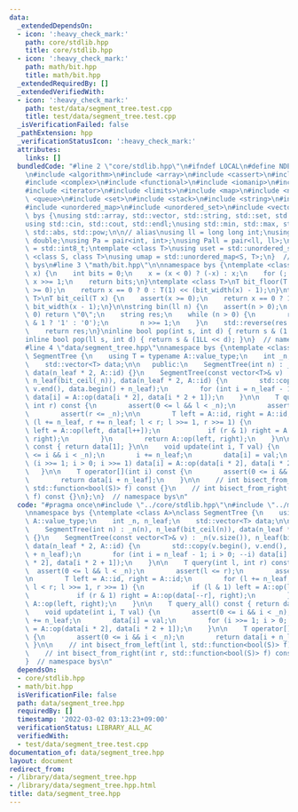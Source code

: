 ```yaml
---
data:
  _extendedDependsOn:
  - icon: ':heavy_check_mark:'
    path: core/stdlib.hpp
    title: core/stdlib.hpp
  - icon: ':heavy_check_mark:'
    path: math/bit.hpp
    title: math/bit.hpp
  _extendedRequiredBy: []
  _extendedVerifiedWith:
  - icon: ':heavy_check_mark:'
    path: test/data/segment_tree.test.cpp
    title: test/data/segment_tree.test.cpp
  _isVerificationFailed: false
  _pathExtension: hpp
  _verificationStatusIcon: ':heavy_check_mark:'
  attributes:
    links: []
  bundledCode: "#line 2 \"core/stdlib.hpp\"\n#ifndef LOCAL\n#define NDEBUG\n#endif\n\
    \n#include <algorithm>\n#include <array>\n#include <cassert>\n#include <cmath>\n\
    #include <complex>\n#include <functional>\n#include <iomanip>\n#include <iostream>\n\
    #include <iterator>\n#include <limits>\n#include <map>\n#include <numeric>\n#include\
    \ <queue>\n#include <set>\n#include <stack>\n#include <string>\n#include <type_traits>\n\
    #include <unordered_map>\n#include <unordered_set>\n#include <vector>\n\nnamespace\
    \ bys {\nusing std::array, std::vector, std::string, std::set, std::map, std::pair;\n\
    using std::cin, std::cout, std::endl;\nusing std::min, std::max, std::sort, std::reverse,\
    \ std::abs, std::pow;\n\n// alias\nusing ll = long long int;\nusing ld = long\
    \ double;\nusing Pa = pair<int, int>;\nusing Pall = pair<ll, ll>;\nusing ibool\
    \ = std::int8_t;\ntemplate <class T>\nusing uset = std::unordered_set<T>;\ntemplate\
    \ <class S, class T>\nusing umap = std::unordered_map<S, T>;\n}  // namespace\
    \ bys\n#line 3 \"math/bit.hpp\"\n\nnamespace bys {\ntemplate <class T>\nint bit_width(T\
    \ x) {\n    int bits = 0;\n    x = (x < 0) ? (-x) : x;\n    for (; x != 0; bits++)\
    \ x >>= 1;\n    return bits;\n}\ntemplate <class T>\nT bit_floor(T x) {\n    assert(x\
    \ >= 0);\n    return x == 0 ? 0 : T(1) << (bit_width(x) - 1);\n}\ntemplate <class\
    \ T>\nT bit_ceil(T x) {\n    assert(x >= 0);\n    return x == 0 ? 1 : T(1) <<\
    \ bit_width(x - 1);\n}\n\nstring bin(ll n) {\n    assert(n > 0);\n    if (n ==\
    \ 0) return \"0\";\n    string res;\n    while (n > 0) {\n        res.push_back(n\
    \ & 1 ? '1' : '0');\n        n >>= 1;\n    }\n    std::reverse(res.begin(), res.end());\n\
    \    return res;\n}\ninline bool pop(int s, int d) { return s & (1 << d); }\n\
    inline bool pop(ll s, int d) { return s & (1LL << d); }\n}  // namespace bys\n\
    #line 4 \"data/segment_tree.hpp\"\nnamespace bys {\ntemplate <class A>\nclass\
    \ SegmentTree {\n    using T = typename A::value_type;\n    int _n, n_leaf;\n\
    \    std::vector<T> data;\n\n   public:\n    SegmentTree(int n) : _n(n), n_leaf(bit_ceil(n)),\
    \ data(n_leaf * 2, A::id) {}\n    SegmentTree(const vector<T>& v) : _n(v.size()),\
    \ n_leaf(bit_ceil(_n)), data(n_leaf * 2, A::id) {\n        std::copy(v.begin(),\
    \ v.end(), data.begin() + n_leaf);\n        for (int i = n_leaf - 1; i > 0; --i)\
    \ data[i] = A::op(data[i * 2], data[i * 2 + 1]);\n    }\n\n    T query(int l,\
    \ int r) const {\n        assert(0 <= l && l < _n);\n        assert(l <= r);\n\
    \        assert(r <= _n);\n\n        T left = A::id, right = A::id;\n        for\
    \ (l += n_leaf, r += n_leaf; l < r; l >>= 1, r >>= 1) {\n            if (l & 1)\
    \ left = A::op(left, data[l++]);\n            if (r & 1) right = A::op(data[--r],\
    \ right);\n        }\n        return A::op(left, right);\n    }\n\n    T query_all()\
    \ const { return data[1]; }\n\n    void update(int i, T val) {\n        assert(0\
    \ <= i && i < _n);\n        i += n_leaf;\n        data[i] = val;\n        for\
    \ (i >>= 1; i > 0; i >>= 1) data[i] = A::op(data[i * 2], data[i * 2 + 1]);\n \
    \   }\n\n    T operator[](int i) const {\n        assert(0 <= i && i < _n);\n\
    \        return data[i + n_leaf];\n    }\n\n    // int bisect_from_left(int l,\
    \ std::function<bool(S)> f) const {}\n    // int bisect_from_right(int r, std::function<bool(S)>\
    \ f) const {}\n};\n}  // namespace bys\n"
  code: "#pragma once\n#include \"../core/stdlib.hpp\"\n#include \"../math/bit.hpp\"\
    \nnamespace bys {\ntemplate <class A>\nclass SegmentTree {\n    using T = typename\
    \ A::value_type;\n    int _n, n_leaf;\n    std::vector<T> data;\n\n   public:\n\
    \    SegmentTree(int n) : _n(n), n_leaf(bit_ceil(n)), data(n_leaf * 2, A::id)\
    \ {}\n    SegmentTree(const vector<T>& v) : _n(v.size()), n_leaf(bit_ceil(_n)),\
    \ data(n_leaf * 2, A::id) {\n        std::copy(v.begin(), v.end(), data.begin()\
    \ + n_leaf);\n        for (int i = n_leaf - 1; i > 0; --i) data[i] = A::op(data[i\
    \ * 2], data[i * 2 + 1]);\n    }\n\n    T query(int l, int r) const {\n      \
    \  assert(0 <= l && l < _n);\n        assert(l <= r);\n        assert(r <= _n);\n\
    \n        T left = A::id, right = A::id;\n        for (l += n_leaf, r += n_leaf;\
    \ l < r; l >>= 1, r >>= 1) {\n            if (l & 1) left = A::op(left, data[l++]);\n\
    \            if (r & 1) right = A::op(data[--r], right);\n        }\n        return\
    \ A::op(left, right);\n    }\n\n    T query_all() const { return data[1]; }\n\n\
    \    void update(int i, T val) {\n        assert(0 <= i && i < _n);\n        i\
    \ += n_leaf;\n        data[i] = val;\n        for (i >>= 1; i > 0; i >>= 1) data[i]\
    \ = A::op(data[i * 2], data[i * 2 + 1]);\n    }\n\n    T operator[](int i) const\
    \ {\n        assert(0 <= i && i < _n);\n        return data[i + n_leaf];\n   \
    \ }\n\n    // int bisect_from_left(int l, std::function<bool(S)> f) const {}\n\
    \    // int bisect_from_right(int r, std::function<bool(S)> f) const {}\n};\n\
    }  // namespace bys\n"
  dependsOn:
  - core/stdlib.hpp
  - math/bit.hpp
  isVerificationFile: false
  path: data/segment_tree.hpp
  requiredBy: []
  timestamp: '2022-03-02 03:13:23+09:00'
  verificationStatus: LIBRARY_ALL_AC
  verifiedWith:
  - test/data/segment_tree.test.cpp
documentation_of: data/segment_tree.hpp
layout: document
redirect_from:
- /library/data/segment_tree.hpp
- /library/data/segment_tree.hpp.html
title: data/segment_tree.hpp
---
```

